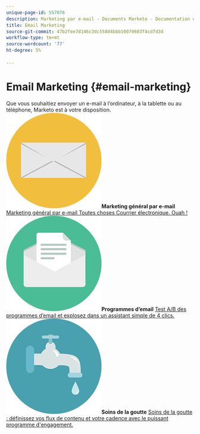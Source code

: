 ```yaml
---
unique-page-id: 557076
description: Marketing par e-mail - Documents Marketo - Documentation du produit
title: Email Marketing
source-git-commit: 47b2fee7d146c3dc558d4bbb10070683f4cdfd3d
workflow-type: tm+mt
source-wordcount: '77'
ht-degree: 5%

---
```



# Email Marketing {#email-marketing}

Que vous souhaitiez envoyer un e-mail à l’ordinateur, à la tablette ou au téléphone, Marketo est à votre disposition.
**&#x200B; ![Marketing général par e-mail](assets/office-27.png)Marketing général par e-mail** [Marketing général par e-mail Toutes choses Courrier électronique. Ouah !](https://docs.marketo.com/display/DOCS/General)     **&#x200B; ![Programmes d’email](assets/chat-messages-10.png)Programmes d’email** [Test A/B des programmes d’email et explosez dans un assistant simple de 4 clics.](https://docs.marketo.com/display/DOCS/Email+Programs)     **&#x200B; ![Soins de la goutte](assets/ecology-14.png)Soins de la goutte** [Soins de la goutte : définissez vos flux de contenu et votre cadence avec le puissant programme d&#39;engagement.](https://docs.marketo.com/display/DOCS/Drip+Nurturing)